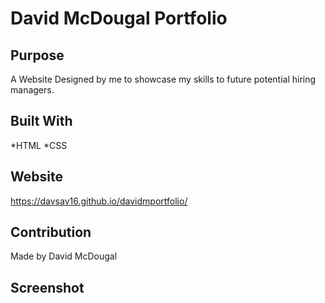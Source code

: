 # David McDougal Portfolio

## Purpose
A Website Designed by me to showcase my skills to future potential hiring managers.

## Built With
*HTML
*CSS

## Website
https://davsav16.github.io/davidmportfolio/

## Contribution
Made by David McDougal

## Screenshot
